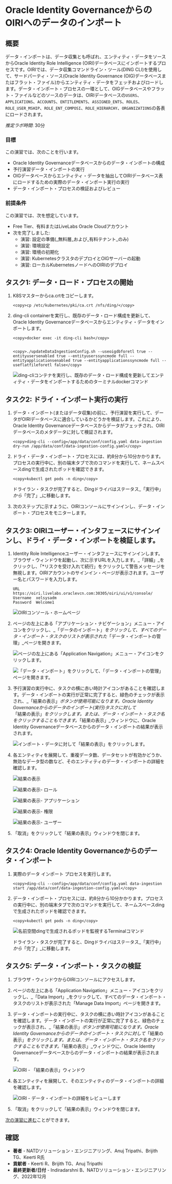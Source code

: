 # Oracle Identity GovernanceからのOIRIへのデータのインポート

## 概要

データ・インポートは、データ収集とも呼ばれ、エンティティ・データをソースからOracle Identity Role Intelligence (OIRI)データベースにインポートするプロセスです。OIRIでは、データ収集コマンドライン・ツール(DING CLI)を使用して、サードパーティ・ソース(Oracle Identity Governance (OIG)データベースまたはフラット・ファイル)からエンティティ・データをフェッチおよびロードします。データ・インポート・プロセスの一環として、OIGデータベースやフラット・ファイルなどのソースのデータは、OIRIデータベースの`USERS`、`APPLICATIONS`、`ACCOUNTS`、`ENTITLEMENTS`、`ASSIGNED_ENTS`、`ROLES`、`ROLE_USER_MSHIP`、`ROLE_ENT_COMPOSI`、`ROLE_HIERARCHY`、`ORGANIZATIONS`の各表にロードされます。

_推定ラボ時間_: 30分

### 目標

この演習では、次のことを行います。

*   Oracle Identity Governanceデータベースからのデータ・インポートの構成
*   予行演習データ・インポートの実行
*   OIGデータベースからエンティティ・データを抽出してOIRIデータベース表にロードするための実際のデータ・インポート実行の実行
*   データ・インポート・プロセスの検証およびレビュー

### 前提条件

この演習では、次を想定しています。

*   Free Tier、有料またはLiveLabs Oracle Cloudアカウント
*   次を完了しました:
    *   演習: 設定の準備(_無料層_および_有料テナント_のみ)
    *   演習: 環境設定
    *   演習: 環境の初期化
    *   演習: KubernetesクラスタのデプロイとOIGサーバーの起動
    *   演習: ローカルKubernetesノードへのOIRIのデプロイ

## タスク1: データ・ロード・プロセスの開始

1.  K8Sマスターからca.crtをコピーします。
    
        <copy>cp /etc/kubernetes/pki/ca.crt /nfs/ding/</copy>
        
2.  ding-cli containerを実行し、既存のデータ・ロード構成を更新して、Oracle Identity Governanceデータベースからエンティティ・データをインポートします。
    
        <copy>docker exec -it ding-cli bash</copy>
        
    
        <copy>./updateDataIngestionConfig.sh --useoigdbforetl true --entityusersenabled true --entityuserssyncmode full --entityapplicationsenabled true --entityapplicationssyncmode full --useflatfileforetl false</copy>
        
    
    ![ding-cliコンテナを実行し、既存のデータ・ロード構成を更新してエンティティ・データをインポートするためのターミナルdockerコマンド](images/data-load.png)
    

## タスク2: ドライ・インポート実行の実行

1.  データ・インポート(またはデータ収集)の前に、予行演習を実行して、データがOIRIデータベースに適合しているかどうかを検証します。これにより、Oracle Identity Governanceデータベースからデータがフェッチされ、OIRIデータベースのメタデータに対して検証されます。
    
        <copy>ding-cli --config=/app/data/conf/config.yaml data-ingestion dry-run /app/data/conf/data-ingestion-config.yaml</copy>
        
2.  ドライ・データ・インポート・プロセスには、約8分から10分かかります。プロセスの実行中に、別の端末タブで次のコマンドを実行して、ネームスペースdingで生成されたポッドを確認できます。
    
        <copy>kubectl get pods -n ding</copy>
        
    
    ドライラン・タスクが完了すると、Dingドライバはステータス_「実行中」_から_「完了」_に移動します。
    
3.  次のステップに示すように、OIRIコンソールにサインインし、データ・インポート・プロセスをモニターします。
    

## タスク3: OIRIユーザー・インタフェースにサインインし、ドライ・データ・インポートを検証します。

1.  Identity Role Intelligenceユーザー・インタフェースにサインインします。ブラウザ・ウィンドウを起動し、次に示すURLを入力します。_「詳細」_をクリックし、「\*リスクを受け入れて続行」をクリックして警告メッセージを無視します。OIRIアカウントのサインイン・ページが表示されます。ユーザー名とパスワードを入力します。
    
        URL       https://oiri.livelabs.oraclevcn.com:30305/oiri/ui/v1/console/
        Username  xelsysadm
        Password  Welcome1
        
    
    ![OIRIコンソール・ホームページ](images/oiri.png)
    
2.  ページの左上にある「アプリケーション・ナビゲーション」メニュー・アイコンをクリックし、_「データのインポート」_をクリックして、すべてのデータ・インポート・タスクのリストが表示された_「データ・インポートの管理」_ページを開きます。
    
    ![ページの左上にある「Application Navigation」メニュー・アイコンをクリックします。](images/data-import.png)
    
    ![「データ・インポート」をクリックして、「データ・インポートの管理」ページを開きます。](images/manage-data-import.png)
    
3.  予行演習の実行中に、タスクの横に赤い時計アイコンがあることを確認します。データ・インポートの実行が正常に完了すると、緑色のチェックが表示され、_「結果の表示」_ボタンが使用可能になります。Oracle Identity Governanceからのデータのインポート(実行)タスクに対して_「結果の表示」_をクリックします。または、データ・インポート・タスク名をクリックすることもできます。_「結果の表示」_ウィンドウに、Oracle Identity Governanceデータベースからのデータ・インポートの結果が表示されます。
    
    ![インポート・データに対して「結果の表示」をクリックします。](images/result-data-import.png)
    
4.  各エンティティを展開して、重複データ数、データセットが有効かどうか、無効なデータ型の数など、そのエンティティのデータ・インポートの詳細を確認します。
    
    ![結果の表示](images/viewresult-data-import.png)
    
    ![結果の表示- ロール](images/role-data-import.png)
    
    ![結果の表示- アプリケーション](images/application-data-import.png)
    
    ![結果の表示- 権限](images/entitlement-data-import.png)
    
    ![結果の表示- ユーザー](images/user-data-import.png)
    
5.  「取消」をクリックして「結果の表示」ウィンドウを閉じます。
    

## タスク4: Oracle Identity Governanceからのデータ・インポート

1.  実際のデータ インポート プロセスを実行します。
    
        <copy>ding-cli --config=/app/data/conf/config.yaml data-ingestion start /app/data/conf/data-ingestion-config.yaml</copy>
        
2.  データ・インポート・プロセスには、約8分から10分かかります。プロセスの実行中に、別の端末タブで次のコマンドを実行して、ネームスペースdingで生成されたポッドを確認できます。
    
        <copy>kubectl get pods -n ding</copy>
        
    
    ![名前空間dingで生成されるポッドを監視するTerminalコマンド](images/getpods-data-import.png)
    
    ドライラン・タスクが完了すると、Dingドライバはステータス_「実行中」_から_「完了」_に移動します。
    

## タスク5: データ・インポート・タスクの検証

1.  ブラウザ・ウィンドウからOIRIコンソールにアクセスします。
    
2.  ページの左上にある「Application Navigation」メニュー・アイコンをクリックし、_「Data Import」_をクリックして、すべてのデータ・インポート・タスクのリストが表示された「Manage Data Import」ページを開きます。
    
3.  データ・インポートの実行中に、タスクの横に赤い時計アイコンがあることを確認します。データ・インポートの実行が正常に完了すると、緑色のチェックが表示され、_「結果の表示」_ボタンが使用可能になります。Oracle Identity Governanceからのデータのインポート・タスクに対して_「結果の表示」_をクリックします。または、データ・インポート・タスク名をクリックすることもできます。_「結果の表示」_ウィンドウに、Oracle Identity Governanceデータベースからのデータ・インポートの結果が表示されます。
    
    ![OIRI - 「結果の表示」ウィンドウ](images/view-data-import.png)
    
4.  各エンティティを展開して、そのエンティティのデータ・インポートの詳細を確認します。
    
    ![OIRI - データ・インポートの詳細をレビューします](images/review-data-import.png)
    
5.  「取消」をクリックして「結果の表示」ウィンドウを閉じます。
    

[次の演習に進む](#next)ことができます。

## 確認

*   **著者** - NATDソリューション・エンジニアリング、Anuj Tripathi、Brijith TG、Keerti R氏
*   **貢献者** - Keerti R、Brijith TG、Anuj Tripathi
*   **最終更新者/日付** - Indiradarshni B、NATDソリューション・エンジニアリング、2022年12月